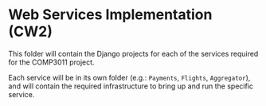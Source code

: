 # Web Services Implementation (CW2)
This folder will contain the Django projects for each of the services required for the COMP3011 project.

Each service will be in its own folder (e.g.: `Payments`, `Flights`, `Aggregator`), and will contain the required infrastructure to bring up and run the specific service.
